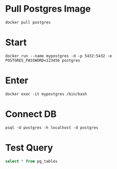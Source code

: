 # Pull Postgres Image
```shell
docker pull postgres
```

# Start 
```shell
docker run --name mypostgres -d -p 5432:5432 -e POSTGRES_PASSWORD=123456 postgres
```

# Enter 
```shell
docker exec -it mypostgres /bin/bash
```

# Connect DB
```shell
psql -U postgres -h localhost -d postgres
```

# Test Query
```sql
select * from pg_tables
```